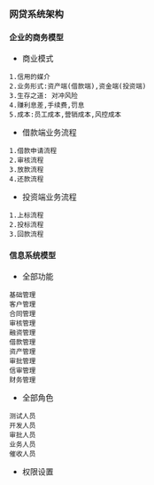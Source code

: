### 网贷系统架构

#### 企业的商务模型
* 商业模式
```text
1.信用的媒介
2.业务形式:资产端(借款端),资金端(投资端)
3.生存之道: 对冲风险
4.赚利息差,手续费,罚息
5.成本:员工成本,营销成本,风控成本
```

* 借款端业务流程
```text
1.借款申请流程
2.审核流程
3.放款流程
4.还款流程
```
* 投资端业务流程
```text
1.上标流程
2.投标流程
3.回款流程
```

#### 信息系统模型
* 全部功能
```text
基础管理
客户管理
合同管理
审核管理
融资管理
借款管理
资产管理
审批管理
信审管理
财务管理

```
* 全部角色
```text
测试人员
开发人员
审批人员
业务人员
催收人员
```
* 权限设置
```text

```











